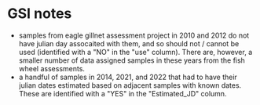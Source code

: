 # GSI notes

- samples from eagle gillnet assessment project in 2010 and 2012 do not have julian day assocaited with them, and so should not / cannot be used (identified with a "NO" in the "use" column). There are, however, a smaller number of data assigned samples in these years from the fish wheel assessments. 
- a handful of samples in 2014, 2021, and 2022 that had to have their julian dates estimated based on adjacent samples with known dates. These are identified with a "YES" in the "Estimated_JD" column. 